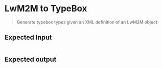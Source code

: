 # LwM2M to TypeBox
> Generate typebox types given an XML definition of an LwM2M object

## Expected Input
```

```

## Expected output
```
```
